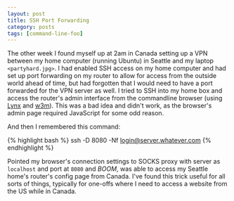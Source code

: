 ```yaml
---
layout: post
title: SSH Port Forwarding
category: posts
tags: [command-line-foo]
---
```


The other week I found myself up at 2am in Canada setting up a VPN between my home computer (running Ubuntu) in Seattle and my laptop `<partyhard.jpg>`.  I had enabled SSH access on my home computer and had set up port forwarding on my router to allow for access from the outside world ahead of time, but had forgotten that I would need to have a port forwarded for the VPN server as well.  I tried to SSH into my home box and access the router's admin interface from the commandline browser (using [Lynx](http://packages.ubuntu.com/search?keywords=lynx) and [w3m](http://packages.ubuntu.com/search?keywords=w3m)).  This was a bad idea and didn't work, as the browser's admin page required JavaScript for some odd reason.

And then I remembered this command:

{% highlight bash %}
ssh -D 8080 -Nf login@server.whatever.com
{% endhighlight %}

Pointed my browser's connection settings to SOCKS proxy with server as `localhost` and port at `8080` and _BOOM_, was able to access my Seattle home's router's config page from Canada.  I've found this trick useful for all sorts of things, typically for one-offs where I need to access a website from the US while in Canada.
